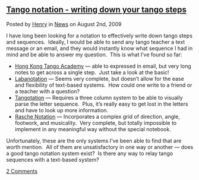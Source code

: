 [Tango notation - writing down your tango steps](https://web.archive.org/web/20110812162214/http://t4ngo.com/2009/08/02/tango-notation-writing-down-your-tango-steps/ "Permanent Link toTango notation - writing down your tango steps ")
-----------------------------------------------------------------------------------------------------------------------------------------------------------------------------------------------------------------------------------------

Posted by [Henry](https://web.archive.org/web/20110812162214/http://t4ngo.com/author/henryf/ "Posts by Henry ") in [News](https://web.archive.org/web/20110812162214/http://t4ngo.com/category/news/ "View all posts in News") on August 2nd, 2009

I have long been looking for a notation to effectively write down tango steps and sequences.  Ideally, I would be able to send any tango teacher a text message or an email, and they would instantly know what sequence I had in mind and be able to answer my question.  This is what I’ve found so far:

*   [Hong Kong Tango Academy](https://web.archive.org/web/20110812162214/http://tangohk.com/learn_tango_step_by_step_%20P1.htm) — able to expressed in email, but very long notes to get across a single step.  Just take a look at the basic!
*   [Labanotation](https://web.archive.org/web/20110812162214/http://maagical.ch/andreasmaag/privat/tango) — Seems very complete, but doesn’t allow for the ease and flexibility of text-based systems.  How could one write to a friend or a teacher with a question?
*   [Tangotation](https://web.archive.org/web/20110812162214/http://www.easytango.com/dance/Tangotation#Examples) — Requires a three column system to be able to visually parse the letter sequence.  Plus, it’s really easy to get lost in the letters and have to look up more information.
*   [Rasche Notation](https://web.archive.org/web/20110812162214/http://www.tangolincs.co.uk/TangoLincs-Notation.htm) — Incorporates a complex grid of direction, angle, footwork, and musicality.  Very complete, but totally impossible to implement in any meaningful way without the special notebook.

Unfortunately, these are the only systems I’ve been able to find that are worth mention.  All of them are unsatisfactory in one way or another — does a good tango notation system exist?  Is there any way to relay tango sequences with a text-based system?

[2 Comments](https://web.archive.org/web/20110812162214/http://t4ngo.com/2009/08/02/tango-notation-writing-down-your-tango-steps/#comments)
